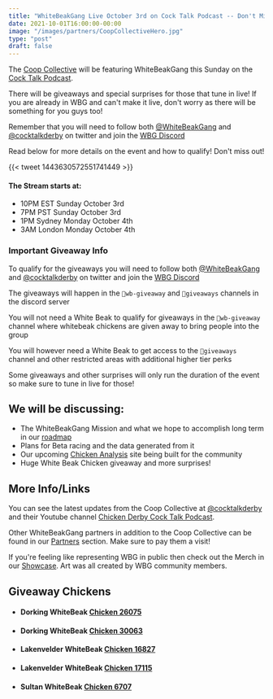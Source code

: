 ```yaml
---
title: "WhiteBeakGang Live October 3rd on Cock Talk Podcast -- Don't Miss It"
date: 2021-10-01T16:00:00-00:00
image: "/images/partners/CoopCollectiveHero.jpg"
type: "post"
draft: false
---
```


The [Coop Collective](https://coopcollective.io) will be featuring WhiteBeakGang this Sunday on the [Cock Talk Podcast](https://www.youtube.com/channel/UC3YfNW0BMe-qaavWOj-Kp8Q). 

There will be giveaways and special surprises for those that tune in live! If you are already in WBG and can't make it live, don't worry as there will be something for you guys too!

Remember that you will need to follow both [@WhiteBeakGang](https://twitter.com/@WhiteBeakGang) and [@cocktalkderby](https://twitter.com/@cocktalkderby) on twitter and join the [WBG Discord](https://discord.gg/4DhfT6Dnqg)

Read below for more details on the event and how to qualify! Don't miss out!

{{< tweet 1443630572551741449 >}}
#### The Stream starts at: 
- 10PM EST Sunday October 3rd
- 7PM PST Sunday October 3rd
- 1PM Sydney Monday October 4th
- 3AM London Monday October 4th

### Important Giveaway Info

To qualify for the giveaways you will need to follow both [@WhiteBeakGang](https://twitter.com/@WhiteBeakGang) and [@cocktalkderby](https://twitter.com/@cocktalkderby) on twitter and join the [WBG Discord](https://discord.gg/4DhfT6Dnqg)

The giveaways will happen in the `🎁wb-giveaway` and `🎉giveaways` channels in the discord server

You will not need a White Beak to qualify for giveaways in the `🎁wb-giveaway` channel where whitebeak chickens are given away to bring people into the group

You will however need a White Beak to get access to the `🎉giveaways` channel and other restricted areas with additional higher tier perks

Some giveaways and other surprises will only run the duration of the event so make sure to tune in live for those!

## We will be discussing:
- The WhiteBeakGang Mission and what we hope to accomplish long term in our [roadmap](/roadmap/)
- Plans for Beta racing and the data generated from it
- Our upcoming [Chicken Analysis](/roadmap/chicken-analysis-websites/) site being built for the community
- Huge White Beak Chicken giveaway and more surprises!

## More Info/Links

You can see the latest updates from the Coop Collective at [@cocktalkderby](https://twitter.com/@cocktalkderby) and their Youtube channel [Chicken Derby Cock Talk Podcast](https://www.youtube.com/channel/UC3YfNW0BMe-qaavWOj-Kp8Q).

Other WhiteBeakGang partners in addition to the Coop Collective can be found in our [Partners](/partners/) section. Make sure to pay them a visit!

If you're feeling like representing WBG in public then check out the Merch in our [Showcase](/showcase/). Art was all created by WBG community members.

## Giveaway Chickens

- #### Dorking WhiteBeak [Chicken 26075](https://opensea.io/assets/matic/0x8634666ba15ada4bbc83b9dbf285f73d9e46e4c2/20323)

- #### Dorking WhiteBeak [Chicken 30063](https://opensea.io/assets/matic/0x8634666ba15ada4bbc83b9dbf285f73d9e46e4c2/4937)

- #### Lakenvelder WhiteBeak [Chicken 16827](https://opensea.io/assets/matic/0x8634666ba15ada4bbc83b9dbf285f73d9e46e4c2/11421)

- #### Lakenvelder WhiteBeak [Chicken 17115](https://opensea.io/assets/matic/0x8634666ba15ada4bbc83b9dbf285f73d9e46e4c2/22628)

- #### Sultan WhiteBeak [Chicken 6707](https://opensea.io/assets/matic/0x8634666ba15ada4bbc83b9dbf285f73d9e46e4c2/20837)
